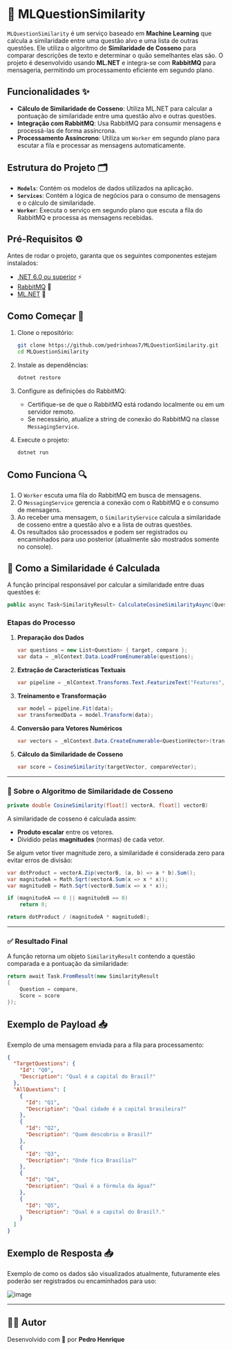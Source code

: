 # 🤖 MLQuestionSimilarity

`MLQuestionSimilarity` é um serviço baseado em **Machine Learning** que calcula a similaridade entre uma questão alvo e uma lista de outras questões. Ele utiliza o algoritmo de **Similaridade de Cosseno** para comparar descrições de texto e determinar o quão semelhantes elas são. O projeto é desenvolvido usando **ML.NET** e integra-se com **RabbitMQ** para mensageria, permitindo um processamento eficiente em segundo plano.

## Funcionalidades ✨

- **Cálculo de Similaridade de Cosseno**: Utiliza ML.NET para calcular a pontuação de similaridade entre uma questão alvo e outras questões.
- **Integração com RabbitMQ**: Usa RabbitMQ para consumir mensagens e processá-las de forma assíncrona.
- **Processamento Assíncrono**: Utiliza um `Worker` em segundo plano para escutar a fila e processar as mensagens automaticamente.

## Estrutura do Projeto 🗂️

- **`Models`**: Contém os modelos de dados utilizados na aplicação.
- **`Services`**: Contém a lógica de negócios para o consumo de mensagens e o cálculo de similaridade.
- **`Worker`**: Executa o serviço em segundo plano que escuta a fila do RabbitMQ e processa as mensagens recebidas.

## Pré-Requisitos ⚙️

Antes de rodar o projeto, garanta que os seguintes componentes estejam instalados:

- [.NET 6.0 ou superior](https://dotnet.microsoft.com/download/dotnet) ⚡
- [RabbitMQ](https://www.rabbitmq.com/download.html) 🐰
- [ML.NET](https://dotnet.microsoft.com/apps/machinelearning-ai/ml-dotnet) 🧠

## Como Começar 🚀

1. Clone o repositório:

   ```bash
   git clone https://github.com/pedrinhoas7/MLQuestionSimilarity.git
   cd MLQuestionSimilarity
   ```

2. Instale as dependências:

   ```bash
   dotnet restore
   ```

3. Configure as definições do RabbitMQ:
   - Certifique-se de que o RabbitMQ está rodando localmente ou em um servidor remoto.
   - Se necessário, atualize a string de conexão do RabbitMQ na classe `MessagingService`.

4. Execute o projeto:

   ```bash
   dotnet run
   ```

## Como Funciona 🔍

1. O `Worker` escuta uma fila do RabbitMQ em busca de mensagens.
2. O `MessagingService` gerencia a conexão com o RabbitMQ e o consumo de mensagens.
3. Ao receber uma mensagem, o `SimilarityService` calcula a similaridade de cosseno entre a questão alvo e a lista de outras questões.
4. Os resultados são processados e podem ser registrados ou encaminhados para uso posterior (atualmente são mostrados somente no console).

## 🧠 Como a Similaridade é Calculada

A função principal responsável por calcular a similaridade entre duas questões é:

```csharp
public async Task<SimilarityResult> CalculateCosineSimilarityAsync(Question target, Question compare)
```

### Etapas do Processo

1. **Preparação dos Dados**
   ```csharp
   var questions = new List<Question> { target, compare };
   var data = _mlContext.Data.LoadFromEnumerable(questions);
   ```

2. **Extração de Características Textuais**
   ```csharp
   var pipeline = _mlContext.Transforms.Text.FeaturizeText("Features", nameof(Question.Description));
   ```

3. **Treinamento e Transformação**
   ```csharp
   var model = pipeline.Fit(data);
   var transformedData = model.Transform(data);
   ```

4. **Conversão para Vetores Numéricos**
   ```csharp
   var vectors = _mlContext.Data.CreateEnumerable<QuestionVector>(transformedData, reuseRowObject: false).ToList();
   ```

5. **Cálculo da Similaridade de Cosseno**
   ```csharp
   var score = CosineSimilarity(targetVector, compareVector);
   ```

---

### 🧮 Sobre o Algoritmo de Similaridade de Cosseno

```csharp
private double CosineSimilarity(float[] vectorA, float[] vectorB)
```

A similaridade de cosseno é calculada assim:
- **Produto escalar** entre os vetores.
- Dividido pelas **magnitudes** (normas) de cada vetor.

Se algum vetor tiver magnitude zero, a similaridade é considerada zero para evitar erros de divisão:

```csharp
var dotProduct = vectorA.Zip(vectorB, (a, b) => a * b).Sum();
var magnitudeA = Math.Sqrt(vectorA.Sum(x => x * x));
var magnitudeB = Math.Sqrt(vectorB.Sum(x => x * x));

if (magnitudeA == 0 || magnitudeB == 0)
    return 0;

return dotProduct / (magnitudeA * magnitudeB);
```

---

### ✅ Resultado Final

A função retorna um objeto `SimilarityResult` contendo a questão comparada e a pontuação da similaridade:

```csharp
return await Task.FromResult(new SimilarityResult
{
    Question = compare,
    Score = score
});
```

## Exemplo de Payload 📥

Exemplo de uma mensagem enviada para a fila para processamento:

```json
{
  "TargetQuestions": {
    "Id": "Q0",
    "Description": "Qual é a capital do Brasil?"
  },
  "AllQuestions": [
    {
      "Id": "Q1",
      "Description": "Qual cidade é a capital brasileira?"
    },
    {
      "Id": "Q2",
      "Description": "Quem descobriu o Brasil?"
    },
    {
      "Id": "Q3",
      "Description": "Onde fica Brasília?"
    },
    {
      "Id": "Q4",
      "Description": "Qual é a fórmula da água?"
    },
    {
      "Id": "Q5",
      "Description": "Qual é a capital do Brasil?."
    }
  ]
}
```

## Exemplo de Resposta 📥

Exemplo de como os dados são visualizados atualmente, futuramente eles poderão ser registrados ou encaminhados para uso:

![image](https://github.com/user-attachments/assets/02534977-bea9-4fca-8842-4b3dd747aebc)

---

## 👨‍💻 Autor

Desenvolvido com 💙 por **Pedro Henrique**
